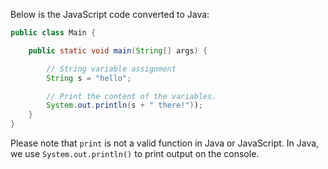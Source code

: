 Below is the JavaScript code converted to Java:

```java
public class Main {

    public static void main(String[] args) {

        // String variable assignment
        String s = "hello";

        // Print the content of the variables.
        System.out.println(s + " there!"));
    }
}
```

Please note that `print` is not a valid function in Java or JavaScript. In Java, we use `System.out.println()` to print output on the console.
